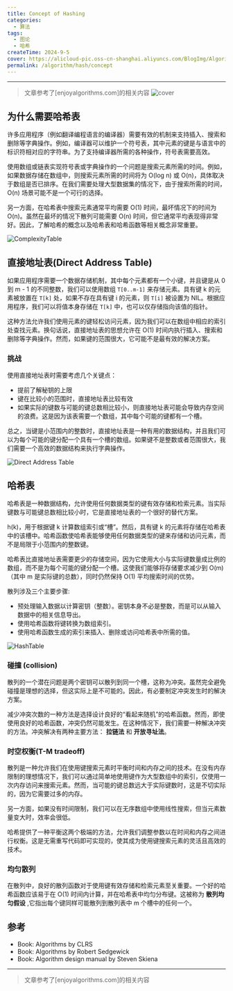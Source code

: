 ```yaml
---
title: Concept of Hashing
categories:
  - 算法
tags:
  - 图论
  - 哈希
createTime: 2024-9-5
cover: https://alicloud-pic.oss-cn-shanghai.aliyuncs.com/BlogImg/Algorithm/Hash/Concept/cover.png
permalink: /algorithm/hash/concept
---
```

---

> 文章参考了[enjoyalgorithms.com]的相关内容
![cover]( https://alicloud-pic.oss-cn-shanghai.aliyuncs.com/BlogImg/Algorithm/Hash/Concept/cover.png)
<!-- more -->

## 为什么需要哈希表

许多应用程序（例如翻译编程语言的编译器）需要有效的机制来支持插入、搜索和删除等字典操作。例如，编译器可以维护一个符号表，其中元素的键是与语言中的标识符相对应的字符串。为了支持编译器所需的各种操作，符号表需要高效。

使用数组或链表实现符号表或字典操作的一个问题是搜索元素所需的时间。例如，如果数据存储在数组中，则搜索元素所需的时间将为 O(log n) 或 O(n)，具体取决于数组是否已排序。在我们需要处理大型数据集的情况下，由于搜索所需的时间，O(n) 场景可能不是一个可行的选择。

另一方面，在哈希表中搜索元素通常平均需要 O(1) 时间，最坏情况下的时间为 O(n)。虽然在最坏的情况下散列可能需要 O(n) 时间，但它通常平均表现得非常好。因此，了解哈希的概念以及哈希表和哈希函数等相关概念非常重要。

![ComplexityTable](https://alicloud-pic.oss-cn-shanghai.aliyuncs.com/BlogImg/Algorithm/Hash/Concept/ComplexityTable.png)

## 直接地址表(Direct Address Table)

如果应用程序需要一个数据存储机制，其中每个元素都有一个小键，并且键是从 0 到 m - 1 的不同整数，我们可以使用数组 `T[0..m-1]` 来存储元素。具有键 k 的元素被放置在 `T[k]` 处，如果不存在具有键 i 的元素，则 `T[i]` 被设置为 NIL。根据应用程序，我们可以将值本身存储在 `T[k]` 中，也可以仅存储指向该值的指针。

这种方法允许我们使用元素的键轻松访问元素，因为我们可以在数组中相应的索引处查找元素。换句话说，直接地址表的思想允许在 O(1) 时间内执行插入、搜索和删除等字典操作。然而，如果键的范围很大，它可能不是最有效的解决方案。

### 挑战

使用直接地址表时需要考虑几个关键点：

+ 提前了解秘钥的上限
+ 键在比较小的范围时，直接地址表比较有效
+ 如果实际的键数与可能的键总数相比较小，则直接地址表可能会导致内存空间的浪费。这是因为该表需要一个数组，其中每个可能的键都有一个槽。

总之，当键是小范围内的整数时，直接地址表是一种有用的数据结构，并且我们可以为每个可能的键分配一个具有一个槽的数组。如果键不是整数或者范围很大，我们需要一个高效的数据结构来执行字典操作。

![Direct Address Table](https://alicloud-pic.oss-cn-shanghai.aliyuncs.com/BlogImg/Algorithm/Hash/Concept/DirectAddressTable.png)

## 哈希表

哈希表是一种数据结构，允许使用任何数据类型的键有效存储和检索元素。当实际键数与可能键总数相比较小时，它是直接地址表的一个很好的替代方案。

h(k)，用于根据键 k 计算数组索引或“槽”。然后，具有键 k 的元素将存储在哈希表中的该槽中。哈希函数使哈希表能够使用任何数据类型的键来存储和访问元素，而不是局限于小范围内的整数键。

哈希表比直接地址表需要更少的存储空间，因为它使用大小与实际键数量成比例的数组，而不是为每个可能的键分配一个槽。这使我们能够将存储要求减少到 O(m)（其中 m 是实际键的总数），同时仍然保持 O(1) 平均搜索时间的优势。

散列涉及三个主要步骤:

+ 预处理输入数据以计算密钥（整数）。密钥本身不必是整数，而是可以从输入数据中的相关信息导出。
+ 使用哈希函数将键转换为数组索引。
+ 使用哈希函数生成的索引来插入、删除或访问哈希表中所需的值。

![HashTable](https://alicloud-pic.oss-cn-shanghai.aliyuncs.com/BlogImg/Algorithm/Hash/Concept/HashTable.png)

### 碰撞 (collision)

散列的一个潜在问题是两个密钥可以散列到同一个槽，这称为冲突。虽然完全避免碰撞是理想的选择，但这实际上是不可能的。因此，有必要制定冲突发生时的解决方案。

减少冲突次数的一种方法是选择设计良好的“看起来随机”的哈希函数。然而，即使使用良好的哈希函数，冲突仍然可能发生。在这种情况下，我们需要一种解决冲突的方法。冲突解决有两种主要方法： **拉链法** 和 **开放寻址法**。

### 时空权衡(T-M tradeoff)

散列是一种允许我们在使用键搜索元素时平衡时间和内存之间的技术。在没有内存限制的理想情况下，我们可以通过简单地使用键作为大型数组中的索引，仅使用一次内存访问来搜索元素。然而，当可能的键总数远大于实际键数时，这是不切实际的，因为它需要过多的内存。

另一方面，如果没有时间限制，我们可以在无序数组中使用线性搜索，但当元素数量变大时，效率会很低。

哈希提供了一种平衡这两个极端的方法，允许我们调整参数以在时间和内存之间进行权衡。这是无需重写代码即可实现的，使其成为使用键搜索元素的灵活且高效的技术。

### 均匀散列

在散列中，良好的散列函数对于使用键有效存储和检索元素至关重要。一个好的哈希函数应该易于在 O(1) 时间内计算，并在哈希表中均匀分布键。这被称为 **散列均匀假设** ,它指出每个键同样可能散列到散列表中 m 个槽中的任何一个。


## 参考

+ Book: Algorithms by CLRS
+ Book: Algorithms by Robert Sedgewick
+ Book: Algorithm design manual by Steven Skiena


---

> 文章参考了[enjoyalgorithms.com]的相关内容
